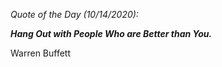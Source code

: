 *Quote of the Day (10/14/2020):*

_**Hang Out with People Who are Better than You.**_

Warren Buffett